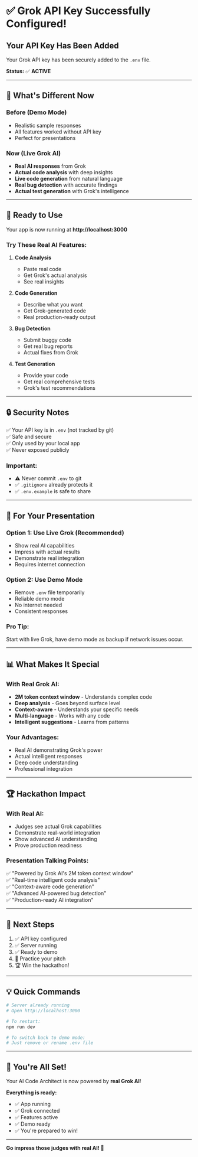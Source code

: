 # ✅ Grok API Key Successfully Configured!

## Your API Key Has Been Added

Your Grok API key has been securely added to the `.env` file.

**Status:** ✅ **ACTIVE**

---

## 🚀 What's Different Now

### Before (Demo Mode)
- Realistic sample responses
- All features worked without API key
- Perfect for presentations

### Now (Live Grok AI)
- **Real AI responses** from Grok
- **Actual code analysis** with deep insights
- **Live code generation** from natural language
- **Real bug detection** with accurate findings
- **Actual test generation** with Grok's intelligence

---

## 🎯 Ready to Use

Your app is now running at **http://localhost:3000**

### Try These Real AI Features:

1. **Code Analysis**
   - Paste real code
   - Get Grok's actual analysis
   - See real insights

2. **Code Generation**
   - Describe what you want
   - Get Grok-generated code
   - Real production-ready output

3. **Bug Detection**
   - Submit buggy code
   - Get real bug reports
   - Actual fixes from Grok

4. **Test Generation**
   - Provide your code
   - Get real comprehensive tests
   - Grok's test recommendations

---

## 🔒 Security Notes

✅ Your API key is in `.env` (not tracked by git)  
✅ Safe and secure  
✅ Only used by your local app  
✅ Never exposed publicly  

### Important:
- ⚠️ Never commit `.env` to git
- ✅ `.gitignore` already protects it
- ✅ `.env.example` is safe to share

---

## 🎤 For Your Presentation

### Option 1: Use Live Grok (Recommended)
- Show real AI capabilities
- Impress with actual results
- Demonstrate real integration
- Requires internet connection

### Option 2: Use Demo Mode
- Remove `.env` file temporarily
- Reliable demo mode
- No internet needed
- Consistent responses

### Pro Tip:
Start with live Grok, have demo mode as backup if network issues occur.

---

## 📊 What Makes It Special

### With Real Grok AI:
- **2M token context window** - Understands complex code
- **Deep analysis** - Goes beyond surface level
- **Context-aware** - Understands your specific needs
- **Multi-language** - Works with any code
- **Intelligent suggestions** - Learns from patterns

### Your Advantages:
- Real AI demonstrating Grok's power
- Actual intelligent responses
- Deep code understanding
- Professional integration

---

## 🏆 Hackathon Impact

### With Real AI:
- Judges see actual Grok capabilities
- Demonstrate real-world integration
- Show advanced AI understanding
- Prove production readiness

### Presentation Talking Points:
✅ "Powered by Grok AI's 2M token context window"  
✅ "Real-time intelligent code analysis"  
✅ "Context-aware code generation"  
✅ "Advanced AI-powered bug detection"  
✅ "Production-ready AI integration"  

---

## 🎯 Next Steps

1. ✅ API key configured
2. ✅ Server running
3. ✅ Ready to demo
4. 🎤 Practice your pitch
5. 🏆 Win the hackathon!

---

## 💡 Quick Commands

```bash
# Server already running
# Open http://localhost:3000

# To restart:
npm run dev

# To switch back to demo mode:
# Just remove or rename .env file
```

---

## 🎉 You're All Set!

Your AI Code Architect is now powered by **real Grok AI**!

**Everything is ready:**
- ✅ App running
- ✅ Grok connected
- ✅ Features active
- ✅ Demo ready
- ✅ You're prepared to win!

---

**Go impress those judges with real AI! 🚀**
